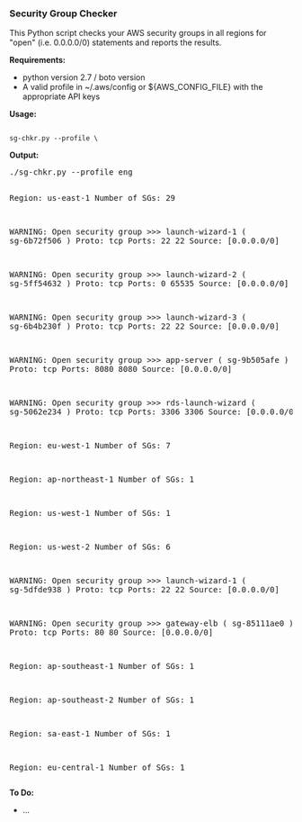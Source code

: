 ### Security Group Checker

<p>
This Python script checks your AWS security groups in all regions for "open" (i.e. 0.0.0.0/0) statements and reports the results.

<b>Requirements:</b>
<ul>
 <li> python version 2.7 / boto version
 <li> A valid profile in ~/.aws/config or ${AWS_CONFIG_FILE} with the appropriate API keys
</ul>

<b>Usage:</b>
<p>
<code>
sg-chkr.py --profile \<profile_name\>
</code>

<b>Output:</b>
<p>
<pre>
./sg-chkr.py --profile eng

Region: us-east-1
Number of SGs: 29 

WARNING: Open security group >>> launch-wizard-1 ( sg-6b72f506 )
Proto: tcp 	Ports: 22 	 22 	Source: [0.0.0.0/0] 

WARNING: Open security group >>> launch-wizard-2 ( sg-5ff54632 )
Proto: tcp 	Ports: 0 	 65535 	Source: [0.0.0.0/0] 

WARNING: Open security group >>> launch-wizard-3 ( sg-6b4b230f )
Proto: tcp 	Ports: 22 	 22 	Source: [0.0.0.0/0] 

WARNING: Open security group >>> app-server ( sg-9b505afe )
Proto: tcp 	Ports: 8080 	 8080 	Source: [0.0.0.0/0] 

WARNING: Open security group >>> rds-launch-wizard ( sg-5062e234 )
Proto: tcp 	Ports: 3306 	 3306 	Source: [0.0.0.0/0] 


Region: eu-west-1
Number of SGs: 7 


Region: ap-northeast-1
Number of SGs: 1 


Region: us-west-1
Number of SGs: 1 


Region: us-west-2
Number of SGs: 6 

WARNING: Open security group >>> launch-wizard-1 ( sg-5dfde938 )
Proto: tcp 	Ports: 22 	 22 	Source: [0.0.0.0/0] 

WARNING: Open security group >>> gateway-elb ( sg-85111ae0 )
Proto: tcp 	Ports: 80 	 80 	Source: [0.0.0.0/0] 


Region: ap-southeast-1
Number of SGs: 1 


Region: ap-southeast-2
Number of SGs: 1 


Region: sa-east-1
Number of SGs: 1 


Region: eu-central-1
Number of SGs: 1 
</pre>

<b>To Do:</b>
<ul>
 <li> ...
</ul>
